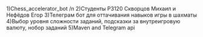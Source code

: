 1)Chess_accelerator_bot /n
2)Студенты P3120 Скворцов Михаил и Нефёдов Егор
3)Телеграм бот для оттачивания навыков игры в шахматы 
4)Выбор уровня сложности заданий, подсказки за внутреигровую валюту, нобор заданий 
5)Maven and Telegram api 
